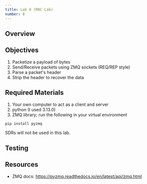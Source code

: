 ```yaml
---
title: Lab 8 (MAC Lab)
number: 8
---
```


## Overview

## Objectives
1) Packetize a payload of bytes
2) Send/Receive packets using ZMQ sockets (REQ/REP style)
4) Parse a packet's header
5) Strip the header to recover the data

## Required Materials
1) Your own computer to act as a client and server
2) python (I used 3.13.0)
3) ZMQ library; run the following in your virtual environment
```bash
pip install pyzmq
```

SDRs will not be used in this lab.

## Testing

## Resources
* ZMQ docs:
https://pyzmq.readthedocs.io/en/latest/api/zmq.html
